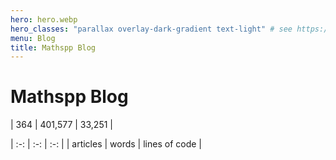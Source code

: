 ```yaml
---
hero: hero.webp
hero_classes: "parallax overlay-dark-gradient text-light" # see https://demo.getgrav.org/blog-skeleton/blog/hero-classes
menu: Blog
title: Mathspp Blog
---
```


# Mathspp Blog

<!--
[[[cog
import cog, subprocess
result = subprocess.run(["python", "pages/02.blog/stats.py"], text=True, capture_output=True)
cog.outl(result.stdout)
]]]-->
| 364 | 401,577 | 33,251 |
<!--[[[end]]]--->
| :-: | :-: | :-: |
| articles | words | lines of code |


<style>
table { font-size: 4vmin; }
thead { color: #f8f8f2; border-bottom: 0; }
</style>
